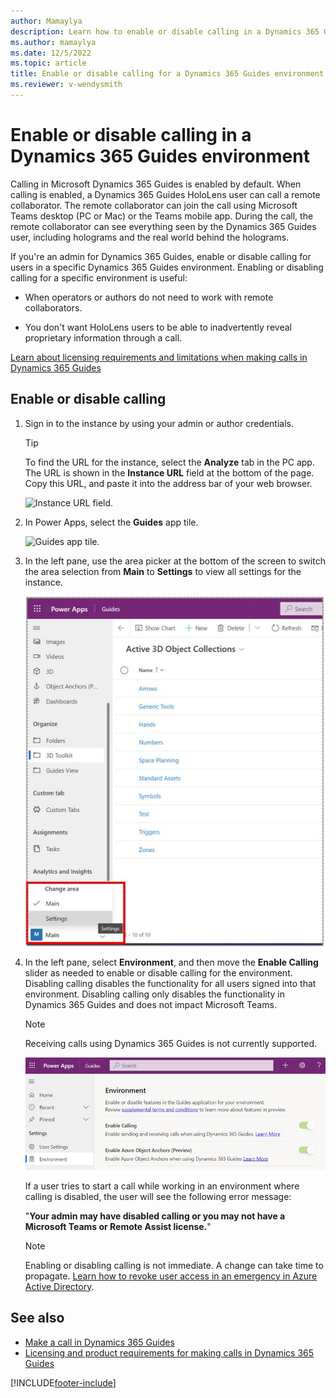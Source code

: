 ```yaml
---
author: Mamaylya
description: Learn how to enable or disable calling in a Dynamics 365 Guides environment 
ms.author: mamaylya
ms.date: 12/5/2022
ms.topic: article
title: Enable or disable calling for a Dynamics 365 Guides environment
ms.reviewer: v-wendysmith
---
```


# Enable or disable calling in a Dynamics 365 Guides environment

Calling in Microsoft Dynamics 365 Guides is enabled by default. When calling is enabled, a Dynamics 365 Guides HoloLens user can call a remote collaborator. The remote collaborator can join the call using Microsoft Teams desktop (PC or Mac) or the Teams mobile app. During the call, the remote collaborator can see everything seen by the Dynamics 365 Guides user, including holograms and the real world behind the holograms.

If you're an admin for Dynamics 365 Guides, enable or disable calling for users in a specific Dynamics 365 Guides environment. Enabling or disabling calling for a specific environment is useful:

- When operators or authors do not need to work with remote collaborators.

- You don't want HoloLens users to be able to inadvertently reveal proprietary information through a call.

[Learn about licensing requirements and limitations when making calls in Dynamics 365 Guides](requirements.md)

## Enable or disable calling

1. Sign in to the instance by using your admin or author credentials.

    > [!TIP]
    > To find the URL for the instance, select the **Analyze** tab in the PC app. The URL is shown in the **Instance URL** field at the bottom of the page. Copy this URL, and paste it into the address bar of your web browser.
    >
    > ![Instance URL field.](media/instance-url.PNG "Instance URL field")

2. In Power Apps, select the **Guides** app tile.

    ![Guides app tile.](media/guides-app-tile.PNG "Guides app tile")

3. In the left pane, use the area picker at the bottom of the screen to switch the area selection from **Main** to **Settings** to view all settings for the instance.

    ![Settings highlighted in the left pane.](media/admin-enable-calling-settings.JPG "Settings highlighted in left pane")

4. In the left pane, select **Environment**, and then move the **Enable Calling** slider as needed to enable or disable calling for the environment. Disabling calling disables the functionality for all users signed into that environment. Disabling calling only disables the functionality in Dynamics 365 Guides and does not impact Microsoft Teams.

    > [!NOTE]
    > Receiving calls using Dynamics 365 Guides is not currently supported.

    ![New command highlighted at top of Power Apps screen.](media/admin-enable-calling.JPG "New command highlighted at top of Power Apps screen")

    If a user tries to start a call while working in an environment where calling is disabled, the user will see the following error message:

    "**Your admin may have disabled calling or you may not have a Microsoft Teams or Remote Assist license.**"

    > [!NOTE]
    > Enabling or disabling calling is not immediate. A change can take time to propagate. [Learn how to revoke user access in an emergency in Azure Active Directory](/azure/active-directory/enterprise-users/users-revoke-access).

## See also

- [Make a call in Dynamics 365 Guides](make-call.md)
- [Licensing and product requirements for making calls in Dynamics 365 Guides](requirements.md)

[!INCLUDE[footer-include](../includes/footer-banner.md)]
